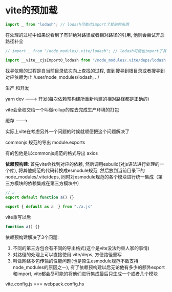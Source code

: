 # vite的预加载

```js
import _ from "lodash"; // lodash可能也import了其他的东西
```

在处理的过程中如果说看到了有非绝对路径或者相对路径的引用, 他则会尝试开启路径补全

```js
// import _ from "/node_modules/.vite/lodash"; // lodash可能也import了其他的东西

import __vite__cjsImport0_lodash from "/node_modules/.vite/deps/lodash.js?v=ebe57916";
```

找寻依赖的过程是自当前目录依次向上查找的过程, 直到搜寻到根目录或者搜寻到对应依赖为止 /user/node_modules/lodash, ../

生产 和开发 

yarn dev ---> 开发(每次依赖预构建所重新构建的相对路径都是正确的)

vite会全权交给一个叫做rollup的库去完成生产环境的打包

缓存 ---> 

实际上vite在考虑另外一个问题的时候就顺便把这个问题解决了

commonjs 规范的导出 module.exports 

有的包他是以commonjs规范的格式导出 axios 

**依赖预构建**: 首先vite会找到对应的依赖, 然后调用esbuild(对js语法进行处理的一个库), 将其他规范的代码转换成esmodule规范, 然后放到当前目录下的node_modules/.vite/deps, 同时对esmodule规范的各个模块进行统一集成（第三方模块的依赖集成在第三方模块中） 

```js
// a 
export default function a() {}

```

```js
export { default as a  } from "./a.js"
```

vite重写以后
```js
function a() {}
```

依赖预构建解决了3个问题: 
1. 不同的第三方包会有不同的导出格式(这个是vite没法约束人家的事情)
2. 对路径的处理上可以直接使用.vite/deps, 方便路径重写
3. 叫做网络多包传输的性能问题(也是原生esmodule规范不敢支持node_modules的原因之一), 有了依赖预构建以后无论他有多少的额外export 和import, vite都会尽可能的将他们进行集成最后只生成一个或者几个模块

vite.config.js === webpack.config.hs

